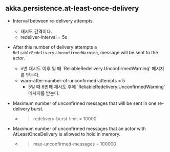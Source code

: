 ## akka.persistence.at-least-once-delivery

- Interval between re-delivery attempts.
   - 재시도 간격이다.
   - redeliver-interval = 5s

- After this number of delivery attempts a `ReliableRedelivery.UnconfirmedWarning`, message will be sent to the actor.
   - n번 재시도 이후 일 때 `ReliableRedelivery.UnconfirmedWarning' 메시지를 받는다.
   - warn-after-number-of-unconfirmed-attempts = 5
     - 5일 때 6번째 재시도 후에 `ReliableRedelivery.UnconfirmedWarning' 메시지를 받는다.

- Maximum number of unconfirmed messages that will be sent in one re-delivery burst.
   - > redelivery-burst-limit = 10000

- Maximum number of unconfirmed messages that an actor with AtLeastOnceDelivery is allowed to hold in memory.
   - > max-unconfirmed-messages = 100000